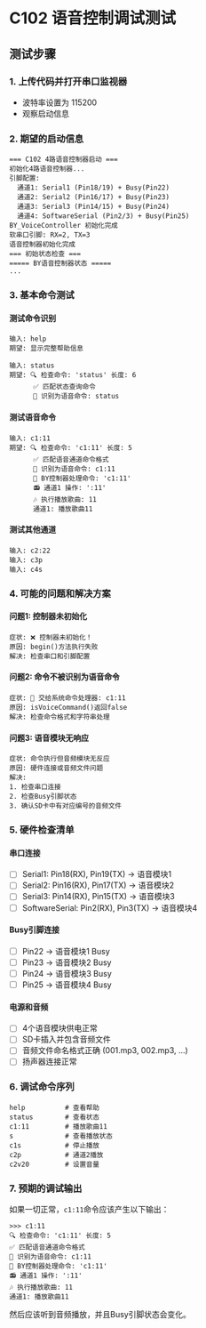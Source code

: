 # C102 语音控制调试测试

## 测试步骤

### 1. 上传代码并打开串口监视器
- 波特率设置为 115200
- 观察启动信息

### 2. 期望的启动信息
```
=== C102 4路语音控制器启动 ===
初始化4路语音控制器...
引脚配置:
  通道1: Serial1 (Pin18/19) + Busy(Pin22)
  通道2: Serial2 (Pin16/17) + Busy(Pin23)
  通道3: Serial3 (Pin14/15) + Busy(Pin24)
  通道4: SoftwareSerial (Pin2/3) + Busy(Pin25)
BY_VoiceController 初始化完成
软串口引脚: RX=2, TX=3
语音控制器初始化完成
=== 初始状态检查 ===
===== BY语音控制器状态 =====
...
```

### 3. 基本命令测试

#### 测试命令识别
```
输入: help
期望: 显示完整帮助信息

输入: status
期望: 🔍 检查命令: 'status' 长度: 6
      ✅ 匹配状态查询命令
      🎵 识别为语音命令: status
```

#### 测试语音命令
```
输入: c1:11
期望: 🔍 检查命令: 'c1:11' 长度: 5
      ✅ 匹配语音通道命令格式
      🎵 识别为语音命令: c1:11
      🎵 BY控制器处理命令: 'c1:11'
      📻 通道1 操作: ':11'
      🎶 执行播放歌曲: 11
      通道1: 播放歌曲11
```

#### 测试其他通道
```
输入: c2:22
输入: c3p
输入: c4s
```

### 4. 可能的问题和解决方案

#### 问题1: 控制器未初始化
```
症状: ❌ 控制器未初始化！
原因: begin()方法执行失败
解决: 检查串口和引脚配置
```

#### 问题2: 命令不被识别为语音命令
```
症状: 🔧 交给系统命令处理器: c1:11
原因: isVoiceCommand()返回false
解决: 检查命令格式和字符串处理
```

#### 问题3: 语音模块无响应
```
症状: 命令执行但音频模块无反应
原因: 硬件连接或音频文件问题
解决: 
1. 检查串口连接
2. 检查Busy引脚状态
3. 确认SD卡中有对应编号的音频文件
```

### 5. 硬件检查清单

#### 串口连接
- [ ] Serial1: Pin18(RX), Pin19(TX) → 语音模块1
- [ ] Serial2: Pin16(RX), Pin17(TX) → 语音模块2  
- [ ] Serial3: Pin14(RX), Pin15(TX) → 语音模块3
- [ ] SoftwareSerial: Pin2(RX), Pin3(TX) → 语音模块4

#### Busy引脚连接
- [ ] Pin22 → 语音模块1 Busy
- [ ] Pin23 → 语音模块2 Busy
- [ ] Pin24 → 语音模块3 Busy
- [ ] Pin25 → 语音模块4 Busy

#### 电源和音频
- [ ] 4个语音模块供电正常
- [ ] SD卡插入并包含音频文件
- [ ] 音频文件命名格式正确 (001.mp3, 002.mp3, ...)
- [ ] 扬声器连接正常

### 6. 调试命令序列

```
help          # 查看帮助
status        # 查看状态
c1:11         # 播放歌曲11
s             # 查看播放状态
c1s           # 停止播放
c2p           # 通道2播放
c2v20         # 设置音量
```

### 7. 预期的调试输出

如果一切正常，`c1:11`命令应该产生以下输出：
```
>>> c1:11
🔍 检查命令: 'c1:11' 长度: 5
✅ 匹配语音通道命令格式
🎵 识别为语音命令: c1:11
🎵 BY控制器处理命令: 'c1:11'
📻 通道1 操作: ':11'
🎶 执行播放歌曲: 11
通道1: 播放歌曲11
```

然后应该听到音频播放，并且Busy引脚状态会变化。 